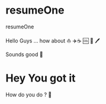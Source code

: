 # resumeOne
resumeOne

Hello Guys ... how about :boat: :airplane::coffee: :cool: :train: :pen:

Sounds good :lollipop:<h1> Hey You got it </h1>

How do you do ? :beer:
